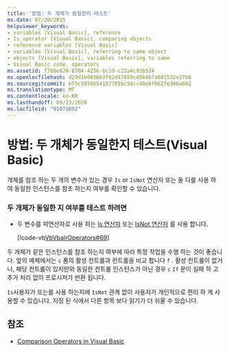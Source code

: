 ```yaml
---
title: '방법: 두 개체가 동일한지 테스트'
ms.date: 07/20/2015
helpviewer_keywords:
- variables [Visual Basic], reference
- Is operator [Visual Basic], comparing objects
- reference variables [Visual Basic]
- variables [Visual Basic], referring to same object
- objects [Visual Basic], variables referring to same
- Visual Basic code, operators
ms.assetid: f760e828-8704-4256-bc2d-c22a4c93b524
ms.openlocfilehash: d29d1b0026b3f62d47859cd5b4b7a601532e27b8
ms.sourcegitcommit: bf5c5850654187705bc94cc40ebfb62fe346ab02
ms.translationtype: MT
ms.contentlocale: ko-KR
ms.lasthandoff: 09/23/2020
ms.locfileid: "91071692"
---
```

# <a name="how-to-test-whether-two-objects-are-the-same-visual-basic"></a>방법: 두 개체가 동일한지 테스트(Visual Basic)

개체를 참조 하는 두 개의 변수가 있는 경우 `Is` or `IsNot` 연산자 또는 둘 다를 사용 하 여 동일한 인스턴스를 참조 하는지 여부를 확인할 수 있습니다.  
  
### <a name="to-test-whether-two-objects-are-the-same"></a>두 개체가 동일한 지 여부를 테스트 하려면  
  
- 두 변수를 피연산자로 사용 하는 [Is 연산자](../../../language-reference/operators/is-operator.md) 또는 [IsNot 연산자](../../../language-reference/operators/isnot-operator.md) 를 사용 합니다.  
  
     [!code-vb[VbVbalrOperators#69](~/samples/snippets/visualbasic/VS_Snippets_VBCSharp/VbVbalrOperators/VB/Class1.vb#69)]  
  
 두 개체가 같은 인스턴스를 참조 하는지 여부에 따라 특정 작업을 수행 하는 것이 좋습니다. 앞의 예제에서는 `c` 폼의 활성 컨트롤과 컨트롤을 비교 합니다 `f` . 활성 컨트롤이 없거나, 해당 컨트롤이 있지만와 동일한 컨트롤 인스턴스가 아닌 경우 `c` `If` 문이 실패 하 고 추가 처리 없이 프로시저가 반환 됩니다.  
  
 `Is`사용자가 또는를 사용 하는지에 `IsNot` 관계 없이 사용자가 개인적으로 편리 하 게 사용할 수 있습니다. 지정 된 식에서 다른 항목 보다 읽기가 더 쉬울 수 있습니다.  
  
## <a name="see-also"></a>참조

- [Comparison Operators in Visual Basic](comparison-operators.md)

